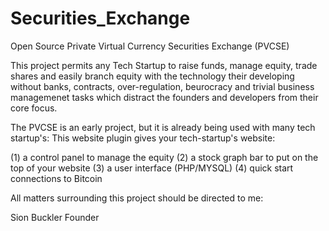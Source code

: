 # Securities_Exchange
Open Source Private Virtual Currency Securities Exchange (PVCSE)

This project permits any Tech Startup to raise funds, manage equity, trade shares and easily branch equity with the technology their developing without banks, contracts, over-regulation, beurocracy and trivial business managemenet tasks which distract the founders and developers from their core focus.

The PVCSE is an early project, but it is already being used with many tech startup's:
This website plugin gives your tech-startup's website:

(1) a control panel to manage the equity 
(2) a stock graph bar to put on the top of your website 
(3) a user interface (PHP/MYSQL) 
(4) quick start connections to Bitcoin

All matters surrounding this project should be directed to me: 

Sion Buckler 
Founder
